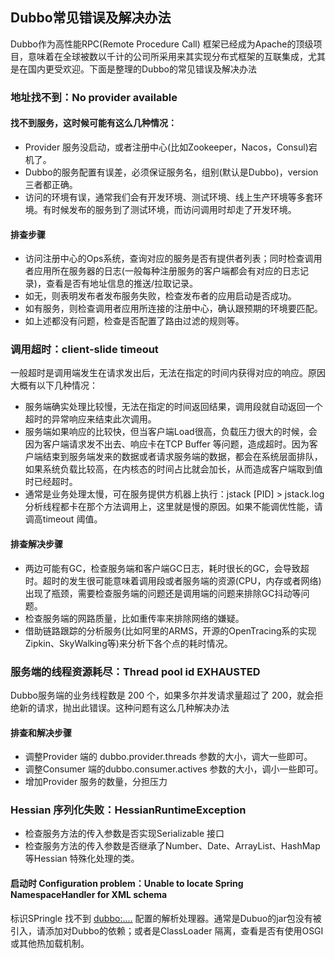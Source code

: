 ## Dubbo常见错误及解决办法

Dubbo作为高性能RPC(Remote Procedure Call) 框架已经成为Apache的顶级项目，意味着在全球被数以千计的公司所采用来其实现分布式框架的互联集成，尤其是在国内更受欢迎。下面是整理的Dubbo的常见错误及解决办法


### 地址找不到：No provider available
#### 找不到服务，这时候可能有这么几种情况：
- Provider 服务没启动，或者注册中心(比如Zookeeper，Nacos，Consul)宕机了。
- Dubbo的服务配置有误差，必须保证服务名，组别(默认是Dubbo)，version三者都正确。
- 访问的环境有误，通常我们会有开发环境、测试环境、线上生产环境等多套环境。有时候发布的服务到了测试环境，而访问调用时却走了开发环境。


#### 排查步骤
- 访问注册中心的Ops系统，查询对应的服务是否有提供者列表；同时检查调用者应用所在服务器的日志(一般每种注册服务的客户端都会有对应的日志记录)，查看是否有地址信息的推送/拉取记录。
- 如无，则表明发布者发布服务失败，检查发布者的应用启动是否成功。
- 如有服务，则检查调用者应用所连接的注册中心，确认跟预期的环境要匹配。
- 如上述都没有问题，检查是否配置了路由过滤的规则等。


### 调用超时：client-slide timeout
一般超时是调用端发生在请求发出后，无法在指定的时间内获得对应的响应。原因大概有以下几种情况：
- 服务端确实处理比较慢，无法在指定的时间返回结果，调用段就自动返回一个超时的异常响应来结束此次调用。
- 服务端如果响应的比较快，但当客户端Load很高，负载压力很大的时候，会因为客户端请求发不出去、响应卡在TCP Buffer 等问题，造成超时。因为客户端结束到服务端发来的数据或者请求服务端的数据，都会在系统层面排队，如果系统负载比较高，在内核态的时间占比就会加长，从而造成客户端取到值时已经超时。
- 通常是业务处理太慢，可在服务提供方机器上执行：jstack [PID] > jstack.log 分析线程都卡在那个方法调用上，这里就是慢的原因。如果不能调优性能，请调高timeout 阈值。


#### 排查解决步骤
- 两边可能有GC，检查服务端和客户端GC日志，耗时很长的GC，会导致超时。超时的发生很可能意味着调用段或者服务端的资源(CPU，内存或者网络)出现了瓶颈，需要检查服务端的问题还是调用端的问题来排除GC抖动等问题。
- 检查服务端的网路质量，比如重传率来排除网络的嫌疑。
- 借助链路跟踪的分析服务(比如阿里的ARMS，开源的OpenTracing系的实现Zipkin、SkyWalking等)来分析下各个点的耗时情况。




### 服务端的线程资源耗尽：Thread pool id EXHAUSTED

Dubbo服务端的业务线程数是 200 个，如果多尔并发请求量超过了 200，就会拒绝新的请求，抛出此错误。这种问题有这么几种解决办法


#### 排查和解决步骤
- 调整Provider 端的 dubbo.provider.threads 参数的大小，调大一些即可。
- 调整Consumer 端的dubbo.consumer.actives 参数的大小，调小一些即可。
- 增加Provider 服务的数量，分担压力


### Hessian 序列化失败：HessianRuntimeException

- 检查服务方法的传入参数是否实现Serializable 接口
- 检查服务方法的传入参数是否继承了Number、Date、ArrayList、HashMap 等Hessian 特殊化处理的类。



#### 启动时 Configuration problem：Unable to locate Spring NamespaceHandler for XML schema

标识SPringle 找不到 <dubbo:....>  配置的解析处理器。通常是Dubuo的jar包没有被引入，请添加对Dubbo的依赖；或者是ClassLoader 隔离，查看是否有使用OSGI或其他热加载机制。
